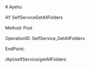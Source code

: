<br>#     Ayehu</br>
<br>AY SelfServiceGetAllFolders</br>
<br>Method: Post</br>
<br>OperationID: SelfService_GetAllFolders</br>
<br>EndPoint:</br>
<br>/Api/selfService/getAllFolders</br>
